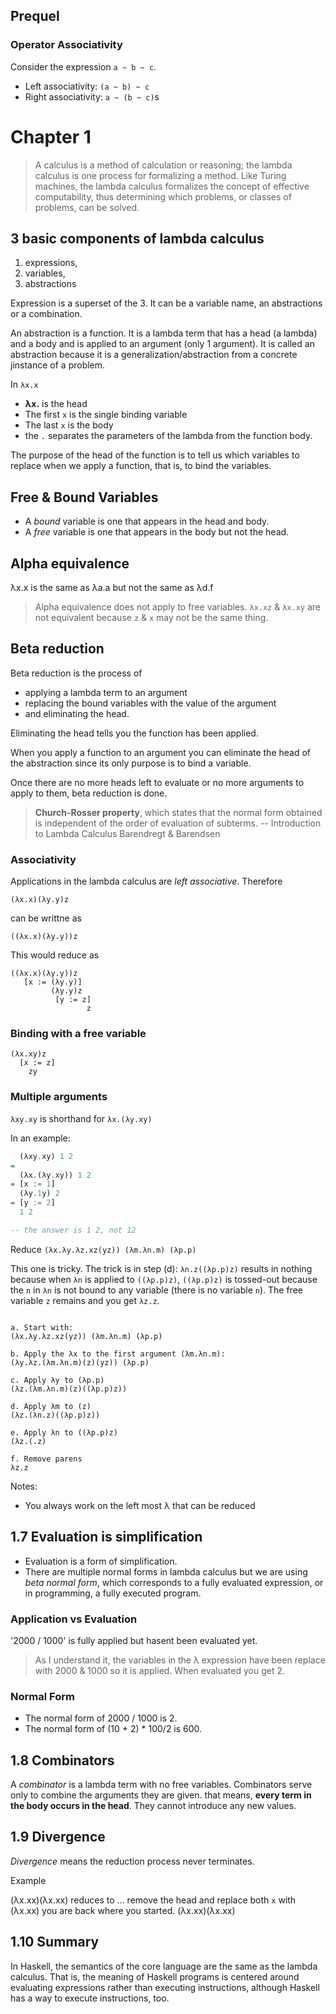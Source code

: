 ## Prequel

### Operator Associativity

Consider the expression `a ~ b ~ c`.

- Left associativity: `(a ~ b) ~ c`
- Right associativity: `a ~ (b ~ c)`s

# Chapter 1

> A calculus is a method of calculation or reasoning; the lambda calculus is one process for formalizing a method. Like Turing machines, the lambda calculus formalizes the concept of effective computability, thus determining which problems, or classes of problems, can be solved.

## 3 basic components of lambda calculus

1. expressions,
2. variables,
3. abstractions

Expression is a superset of the 3. It can be a variable name, an abstractions or a combination.

An abstraction is a function. It is a lambda term that has a head (a lambda) and a body and is applied to an argument (only 1 argument). It is called an abstraction because it is a generalization/abstraction from a concrete jinstance of a problem.

In `λx.x`

- **λx.** is the head
- The first `x` is the single binding variable
- The last `x` is the body
- the `.` separates the parameters of the lambda from the function body.

The purpose of the head of the function is to tell us which variables
to replace when we apply a function, that is, to bind the variables.

## Free & Bound Variables

- A _bound_ variable is one that appears in the head and body.
- A _free_ variable is one that appears in the body but not the head.

## Alpha equivalence

λx.x is the same as λa.a but not the same as λd.f

> Alpha equivalence does not apply to free variables. `λx.xz` & `λx.xy` are not equivalent because `z` & `x` may not be the same thing.

## Beta reduction

Beta reduction is the process of

- applying a lambda term to an argument
- replacing the bound variables with the value of the argument
- and eliminating the head.

Eliminating the head tells you the function has been applied.

When you apply a function to an argument you can eliminate the head of the abstraction since its only purpose is to bind a variable.

Once there are no more heads left to evaluate or no more arguments to apply to them, beta reduction is done.

> **Church-Rosser property**, which states that the normal form obtained is independent of the order of evaluation of subterms.
> -- Introduction to Lambda Calculus Barendregt & Barendsen

### Associativity

Applications in the lambda calculus are _left associative_. Therefore

`(λx.x)(λy.y)z`

can be writtne as

`((λx.x)(λy.y))z`

This would reduce as

```
((λx.x)(λy.y))z
   [x := (λy.y)]
         (λy.y)z
          [y := z]
                 z
```

### Binding with a free variable

```
(λx.xy)z
  [x := z]
    zy
```

### Multiple arguments

`λxy.xy` is shorthand for `λx.(λy.xy)`

In an example:

```haskell
  (λxy.xy) 1 2
=
  (λx.(λy.xy)) 1 2
= [x := 1]
  (λy.1y) 2
= [y := 2]
  1 2

-- the answer is 1 2, not 12
```

Reduce `(λx.λy.λz.xz(yz)) (λm.λn.m) (λp.p)`

This one is tricky. The trick is in step (d): `λn.z((λp.p)z)` results in nothing because when `λn` is applied to `((λp.p)z)`, `((λp.p)z)` is tossed-out because the `n` in `λn` is not bound to any variable (there is no variable `n`).
The free variable `z` remains and you get `λz.z`.

```

a. Start with:
(λx.λy.λz.xz(yz)) (λm.λn.m) (λp.p)

b. Apply the λx to the first argument (λm.λn.m):
(λy.λz.(λm.λn.m)(z)(yz)) (λp.p)

c. Apply λy to (λp.p)
(λz.(λm.λn.m)(z)((λp.p)z))

d. Apply λm to (z)
(λz.(λn.z)((λp.p)z))

e. Apply λn to ((λp.p)z)
(λz.(.z)

f. Remove parens
λz.z
```

Notes:

- You always work on the left most λ that can be reduced

## 1.7 Evaluation is simplification

- Evaluation is a form of simplification.
- There are multiple normal forms in lambda calculus but we are using _beta normal form_, which corresponds to a fully evaluated expression, or in programming, a fully executed program.

### Application vs Evaluation

'2000 / 1000' is fully applied but hasent been evaluated yet.

> As I understand it, the variables in the λ expression have been replace with 2000 & 1000 so it is applied. When evaluated you get 2.

### Normal Form

- The normal form of 2000 / 1000 is 2.
- The normal form of (10 + 2) \* 100/2 is 600.

## 1.8 Combinators

A _combinator_ is a lambda term with no free variables. Combinators serve only to combine the arguments they are given. that means, **every term in the body occurs in the head**. They cannot introduce any new values.

## 1.9 Divergence

_Divergence_ means the reduction process never terminates.

Example

(λx.xx)(λx.xx)
reduces to ... remove the head and replace both `x` with (λx.xx) you are back where you started.
(λx.xx)(λx.xx)

## 1.10 Summary

In Haskell, the semantics of the core language are the same as the lambda calculus. That is, the meaning of Haskell programs is centered around evaluating expressions rather than executing instructions, although Haskell has a way to execute instructions, too.
